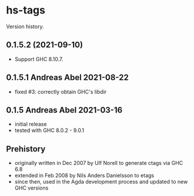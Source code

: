 # hs-tags

Version history.

## 0.1.5.2 (2021-09-10)

- Support GHC 8.10.7.

## 0.1.5.1 Andreas Abel 2021-08-22

- fixed #3: correctly obtain GHC's libdir

## 0.1.5 Andreas Abel 2021-03-16

- initial release
- tested with GHC 8.0.2 - 9.0.1

## Prehistory

- originally written in Dec 2007 by Ulf Norell to generate ctags via GHC 6.8
- extended in Feb 2008 by Nils Anders Danielsson to etags
- since then, used in the Agda development process and updated to new GHC versions
